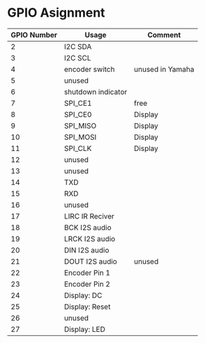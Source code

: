 # GPIO Asignment

| GPIO Number |  Usage              | Comment              |
|-------------|---------------------|----------------------|
|   2         | I2C SDA             |                      |
|   3         | I2C SCL             |                      |
|   4         | encoder switch      |    unused in Yamaha  |
|   5         | unused              |                      |
|   6         | shutdown indicator  |                      |
|   7         | SPI_CE1             |    free              |
|   8         | SPI_CE0             |    Display           |
|   9         | SPI_MISO            |    Display           |
|   10        | SPI_MOSI            |    Display           |
|   11        | SPI_CLK             |    Display           |
|   12        | unused              |                      |
|   13        | unused              |                      |
|   14        | TXD                 |                      |
|   15        | RXD                 |                      |
|   16        | unused              |                      |
|   17        | LIRC IR Reciver     |                      |
|   18        | BCK I2S audio       |                      |
|   19        | LRCK I2S audio      |                      |
|   20        | DIN I2S audio       |                      |
|   21        | DOUT I2S audio      |   unused             |
|   22        | Encoder Pin 1       |                      |
|   23        | Encoder Pin 2       |                      |
|   24        | Display: DC         |                      |
|   25        | Display: Reset      |                      |
|   26        | unused              |                      |
|   27        | Display: LED        |                      |
